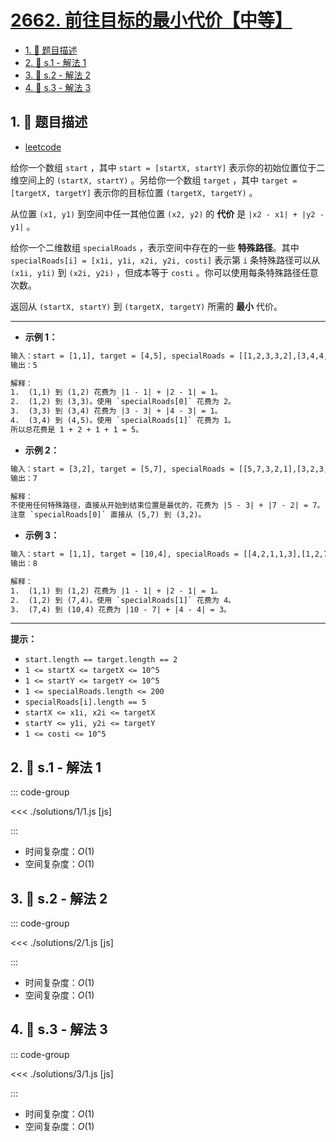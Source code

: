 # [2662. 前往目标的最小代价【中等】](https://github.com/tnotesjs/TNotes.leetcode/tree/main/notes/2662.%20%E5%89%8D%E5%BE%80%E7%9B%AE%E6%A0%87%E7%9A%84%E6%9C%80%E5%B0%8F%E4%BB%A3%E4%BB%B7%E3%80%90%E4%B8%AD%E7%AD%89%E3%80%91)

<!-- region:toc -->

- [1. 📝 题目描述](#1--题目描述)
- [2. 🎯 s.1 - 解法 1](#2--s1---解法-1)
- [3. 🎯 s.2 - 解法 2](#3--s2---解法-2)
- [4. 🎯 s.3 - 解法 3](#4--s3---解法-3)

<!-- endregion:toc -->

## 1. 📝 题目描述

- [leetcode](https://leetcode.cn/problems/minimum-cost-of-a-path-with-special-roads/)

给你一个数组 `start` ，其中 `start = [startX, startY]` 表示你的初始位置位于二维空间上的 `(startX, startY)` 。另给你一个数组 `target` ，其中 `target = [targetX, targetY]` 表示你的目标位置 `(targetX, targetY)` 。

从位置 `(x1, y1)` 到空间中任一其他位置 `(x2, y2)` 的 **代价** 是 `|x2 - x1| + |y2 - y1|` 。

给你一个二维数组 `specialRoads` ，表示空间中存在的一些 **特殊路径**。其中 `specialRoads[i] = [x1i, y1i, x2i, y2i, costi]` 表示第 `i` 条特殊路径可以从 `(x1i, y1i)` 到 `(x2i, y2i)` ，但成本等于 `costi` 。你可以使用每条特殊路径任意次数。

返回从 `(startX, startY)` 到 `(targetX, targetY)` 所需的 **最小** 代价。

---

- **示例 1：**

```txt
输入：start = [1,1], target = [4,5], specialRoads = [[1,2,3,3,2],[3,4,4,5,1]]
输出：5

解释：
1.  (1,1) 到 (1,2) 花费为 |1 - 1| + |2 - 1| = 1。
2.  (1,2) 到 (3,3)。使用 `specialRoads[0]` 花费为 2。
3.  (3,3) 到 (3,4) 花费为 |3 - 3| + |4 - 3| = 1。
4.  (3,4) 到 (4,5)。使用 `specialRoads[1]` 花费为 1。
所以总花费是 1 + 2 + 1 + 1 = 5。
```

- **示例 2：**

```txt
输入：start = [3,2], target = [5,7], specialRoads = [[5,7,3,2,1],[3,2,3,4,4],[3,3,5,5,5],[3,4,5,6,6]]
输出：7

解释：
不使用任何特殊路径，直接从开始到结束位置是最优的，花费为 |5 - 3| + |7 - 2| = 7。
注意 `specialRoads[0]` 直接从 (5,7) 到 (3,2)。
```

- **示例 3：**

```txt
输入：start = [1,1], target = [10,4], specialRoads = [[4,2,1,1,3],[1,2,7,4,4],[10,3,6,1,2],[6,1,1,2,3]]
输出：8

解释：
1.  (1,1) 到 (1,2) 花费为 |1 - 1| + |2 - 1| = 1。
2.  (1,2) 到 (7,4)。使用 `specialRoads[1]` 花费为 4。
3.  (7,4) 到 (10,4) 花费为 |10 - 7| + |4 - 4| = 3。
```

---

**提示：**

- `start.length == target.length == 2`
- `1 <= startX <= targetX <= 10^5`
- `1 <= startY <= targetY <= 10^5`
- `1 <= specialRoads.length <= 200`
- `specialRoads[i].length == 5`
- `startX <= x1i, x2i <= targetX`
- `startY <= y1i, y2i <= targetY`
- `1 <= costi <= 10^5`

## 2. 🎯 s.1 - 解法 1

::: code-group

<<< ./solutions/1/1.js [js]

:::

- 时间复杂度：$O(1)$
- 空间复杂度：$O(1)$

## 3. 🎯 s.2 - 解法 2

::: code-group

<<< ./solutions/2/1.js [js]

:::

- 时间复杂度：$O(1)$
- 空间复杂度：$O(1)$

## 4. 🎯 s.3 - 解法 3

::: code-group

<<< ./solutions/3/1.js [js]

:::

- 时间复杂度：$O(1)$
- 空间复杂度：$O(1)$
